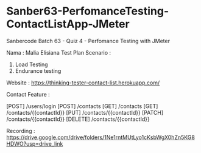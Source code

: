 # Sanber63-PerfomanceTesting-ContactListApp-JMeter
Sanbercode Batch 63 - Quiz 4 - Perfomance Testing with JMeter

Nama : Malia Elisiana
Test Plan Scenario :
1. Load Testing
2. Endurance testing

Website : https://thinking-tester-contact-list.herokuapp.com/

Contact Feature :

[POST] /users/login
[POST] /contacts
[GET] /contacts
[GET] /contacts/{{contactId}}
[PUT] /contacts/{{contactId}}
[PATCH] /contacts/{{contactId}}
[DELETE] /contacts/{{contactId}}

Recording : https://drive.google.com/drive/folders/1Ne1rntMUtLyo1cKsbWgX0hZn5KG8HDWO?usp=drive_link

